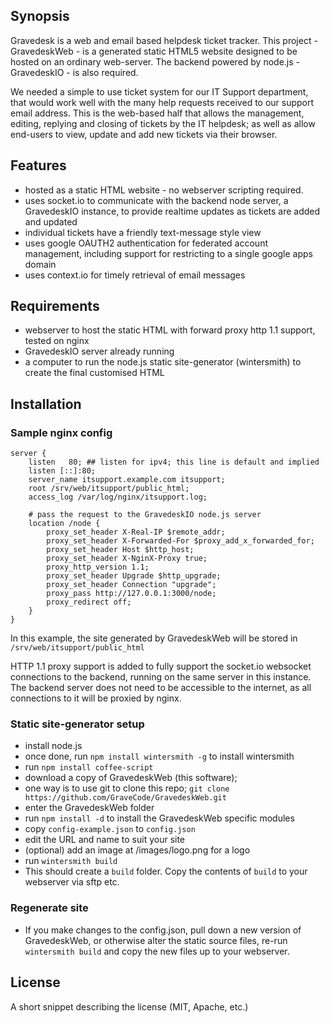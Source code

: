 ## Synopsis

Gravedesk is a web and email based helpdesk ticket tracker. This project - GravedeskWeb - is a generated static HTML5 website designed to be hosted on an ordinary web-server. The backend powered by node.js - GravedeskIO - is also required.

We needed a simple to use ticket system for our IT Support department, that would work well with the many help requests received to our support email address. This is the web-based half that allows the management, editing, replying and closing of tickets by the IT helpdesk; as well as allow end-users to view, update and add new tickets via their browser.

## Features

- hosted as a static HTML website - no webserver scripting required.
- uses socket.io to communicate with the backend node server, a GravedeskIO instance, to provide realtime updates as tickets are added and updated
- individual tickets have a friendly text-message style view
- uses google OAUTH2 authentication for federated account management, including support for restricting to a single google apps domain
- uses context.io for timely retrieval of email messages


## Requirements

- webserver to host the static HTML with forward proxy http 1.1 support, tested on nginx
- GravedeskIO server already running
- a computer to run the node.js static site-generator (wintersmith) to create the final customised HTML

## Installation

### Sample nginx config


	server {
		listen   80; ## listen for ipv4; this line is default and implied
		listen [::]:80;
		server_name itsupport.example.com itsupport;
		root /srv/web/itsupport/public_html;
		access_log /var/log/nginx/itsupport.log;
	
		# pass the request to the GravedeskIO node.js server
		location /node {
			proxy_set_header X-Real-IP $remote_addr;
			proxy_set_header X-Forwarded-For $proxy_add_x_forwarded_for;
			proxy_set_header Host $http_host;
			proxy_set_header X-NginX-Proxy true;
			proxy_http_version 1.1;
			proxy_set_header Upgrade $http_upgrade;
			proxy_set_header Connection "upgrade";
			proxy_pass http://127.0.0.1:3000/node;
			proxy_redirect off;
		}
	}

In this example, the site generated by GravedeskWeb will be stored in `/srv/web/itsupport/public_html`

HTTP 1.1 proxy support is added to fully support the socket.io websocket connections to the backend, running on the same server in this instance. The backend server does not need to be accessible to the internet, as all connections to it will be proxied by nginx.

### Static site-generator setup

- install node.js
- once done, run `npm install wintersmith -g` to install wintersmith
- run `npm install coffee-script`
- download a copy of GravedeskWeb (this software);
- one way is to use git to clone this repo; `git clone https://github.com/GraveCode/GravedeskWeb.git`
- enter the GravedeskWeb folder
- run `npm install -d` to install the GravedeskWeb specific modules
- copy `config-example.json` to `config.json`
- edit the URL and name to suit your site
- (optional) add an image at /images/logo.png for a logo
- run `wintersmith build`
- This should create a `build` folder. Copy the contents of `build` to your webserver via sftp etc.

### Regenerate site

- If you make changes to the config.json, pull down a new version of GravedeskWeb, or otherwise alter the static source files, re-run `wintersmith build` and copy the new files up to your webserver.


## License

A short snippet describing the license (MIT, Apache, etc.)